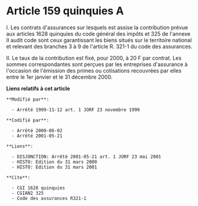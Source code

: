 # Article 159 quinquies A

I. Les contrats d'assurances sur lesquels est assise la contribution prévue aux articles 1628 quinquies du code général des
impôts et 325 de l'annexe II audit code sont ceux garantissant les biens situés sur le territoire national et relevant des
branches 3 à 9 de l'article R. 321-1 du code des assurances.

II. Le taux de la contribution est fixé, pour 2000, à 20 F par contrat. Les sommes correspondantes sont perçues par les
entreprises d'assurance à l'occasion de l'émission des primes ou cotisations recouvrées par elles entre le 1er janvier et le
31 décembre 2000.

**Liens relatifs à cet article**

	**Modifié par**:

	  - Arrêté 1999-11-12 art. 1 JORF 23 novembre 1999

	**Codifié par**:

	  - Arrêté 2000-06-02
	  - Arrêté 2001-05-21

	**Liens**:

	  - DISJONCTION: Arrêté 2001-05-21 art. 1 JORF 23 mai 2001
	  - HISTO: Edition du 31 mars 2000
	  - HISTO: Edition du 31 mars 2001

	**Cite**:

	  - CGI 1628 quinquies
	  - CGIAN2 325
	  - Code des assurances R321-1
